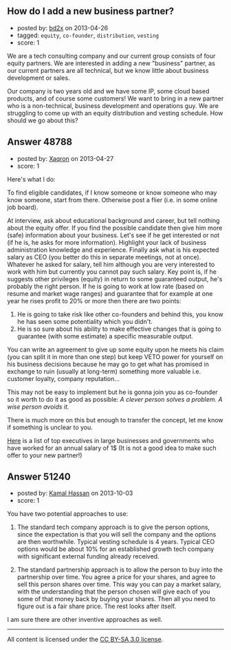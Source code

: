 ## How do I add a new business partner?

- posted by: [bd2x](https://stackexchange.com/users/-1/26022-bd2x) on 2013-04-26
- tagged: `equity`, `co-founder`, `distribution`, `vesting`
- score: 1

We are a tech consulting company and our current group consists of four equity partners. We are interested in adding a new "business" partner, as our current partners are all technical, but we know little about business development or sales. 

Our company is two years old and we have some IP, some cloud based products, and of course some customers! We want to bring in a new partner who is a non-technical, business development and operations guy. We are struggling to come up with an equity distribution and vesting schedule. How should we go about this?


## Answer 48788

- posted by: [Xaqron](https://stackexchange.com/users/-1/11178-xaqron) on 2013-04-27
- score: 1

<p>Here's what I do:</p>

<p>To find eligible candidates, if I know someone or know someone who may know someone, start from there. Otherwise post a flier (i.e. in some online job board).</p>

<p>At interview, ask about educational background and career, but tell nothing about the equity offer. If you find the possible candidate then give him more (safe) information about your business. Let's see if he get interested or not (if he is, he asks for more information). Highlight your lack of business administration knowledge and experience. Finally ask what is his expected salary as CEO (you better do this in separate meetings, not at once). Whatever he asked for salary, tell him although you are very interested to work with him but currently you cannot pay such salary. Key point is, if he suggests other privileges (equity) in return to some guaranteed output, he's probably the right person. If he is going to work at low rate (based on resume and market wage ranges) and guarantee that for example at one year he rises profit to 20% or more then there are two points:</p>

<ol>
<li>He is going to take risk like other co-founders and behind this, you
know he has seen some potentiality which you didn't.</li>
<li>He is so sure about his ability to make effective changes that
is going to guarantee (with some estimate) a specific measurable
output.</li>
</ol>

<p>You can write an agreement to give up some equity upon he meets his claim (you can split it in more than one step) but keep VETO power for yourself on his business decisions because he may go to get what has promised in exchange to ruin (usually at long-term) something more valuable i.e. customer loyalty, company reputation...</p>

<p>This may not be easy to implement but he is gonna join you as co-founder so it worth to do it as good as possible: <em>A clever person solves a problem. A wise person avoids it.</em></p>

<p>There is much more on this but enough to transfer the concept, let me know if something is unclear to you.</p>

<p><a href="http://en.wikipedia.org/wiki/One-dollar_salary" rel="nofollow">Here</a> is a list of top executives in large businesses and governments who have worked for an annual salary of 1$ (It is not a good idea to make such offer to your new partner!)</p>



## Answer 51240

- posted by: [Kamal Hassan](https://stackexchange.com/users/-1/27332-kamal-hassan) on 2013-10-03
- score: 1

<p>You have two potential approaches to use:</p>

<ol>
<li><p>The standard tech company approach is to give the person options, since the expectation is that you will sell the company and the options are then worthwhile. Typical vesting schedule is 4 years. Typical CEO options would be about 10% for an established growth tech company with significant external funding already received.</p></li>
<li><p>The standard partnership approach is to allow the person to buy into the partnership over time. You agree a price for your shares, and agree to sell this person shares over time. This way you can pay a market salary, with the understanding that the person chosen will give each of you some of that money back by buying your shares. Then all you need to figure out is a fair share price. The rest looks after itself.</p></li>
</ol>

<p>I am sure there are other inventive approaches as well.</p>




---

All content is licensed under the [CC BY-SA 3.0 license](https://creativecommons.org/licenses/by-sa/3.0/).
